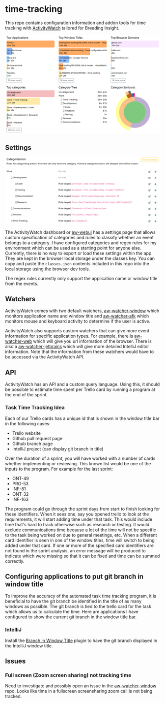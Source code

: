 # time-tracking
This repo contains configuration information and addon tools for time tracking with [ActivityWatch](https://activitywatch.net/) tailored for Breeding Insight.

![Summary](images/summary.jpg?raw=true)

## Settings

![Settings](images/categorization.jpg?raw=true)

The ActivityWatch dashboard or [aw-webui](https://github.com/ActivityWatch/aw-webui) has a settings page that allows custom specification of categories and rules to classify whether an event belongs to a category. I have configured categories and regex rules for my environment which can be used as a starting point for anyone else. Currently, there is no way to export or load these settings within the app. They are kept in the browser local storage under the classes key. You can copy and paste the `classes.json` contents included in this repo into the local storage using the browser dev tools.

The regex rules currently only support the application name or window title from the events. 

## Watchers

ActivityWatch comes with two default watchers, [aw-watcher-window](https://github.com/ActivityWatch/aw-watcher-window) which monitors application name and window title and [aw-watcher-afk](https://github.com/ActivityWatch/aw-watcher-afk) which monitors mouse and keyboard activity to determine if the user is active.

ActivityWatch also supports custom watchers that can give more event information for specific application types. For example, there is [aw-watcher-web](https://github.com/ActivityWatch/aw-watcher-web) which will give you url information of the browser. There is also a [aw-watcher-jetbrains](https://github.com/OlivierMary/aw-watcher-jetbrains) which will give more detailed IntelliJ editor information. Note that the information from these watchers would have to be accessed via the ActivityWatch API.

## API

ActivityWatch has an API and a custom query language. Using this, it should be possible to estimate time spent per Trello card by running a program at the end of the sprint.

### Task Time Tracking Idea

Each of our Trello cards has a unique id that is shown in the window title bar in the following cases:

- Trello website
- Github pull request page
- Github branch page
- IntelliJ project (can display git branch in title)

Over the duration of a sprint, you will have worked with a number of cards whether implementing or reviewing. This known list would be one of the inputs to the program. For example for the last sprint:

- ONT-49
- PRO-53
- INF-81
- ONT-32
- INF-163

The program could go through the sprint days from start to finish looking for these identifiers. When it sees one, say you opened trello to look at the requirements, it will start adding time under that task. This would include time that's hard to track otherwise such as research or testing. It would exclude communications time because a lot of the time will not be specific to the task being worked on due to general meetings, etc. When a different card identifier is seen in one of the window titles, time will switch to being added under that card. If one or more of the specified card identifiers are not found in the sprint analysis, an error message will be produced to indicate which were missing so that it can be fixed and time can be summed correctly.

## Configuring applications to put git branch in window title

To improve the accuracy of the automated task time tracking program, it is beneficial to have the git branch be identified in the title of as many windows as possible. The git branch is tied to the trello card for the task which allows us to calculate the time. Here are applications I have configured to show the current git branch in the window title bar.

### IntelliJ

Install the [Branch in Window Title](https://plugins.jetbrains.com/plugin/9675-branch-in-window-title) plugin to have the git branch displayed in the IntelliJ window title.

## Issues

### Full screen (Zoom screen sharing) not tracking time
Need to investigate and possibly open an issue in the [aw-watcher-window](https://github.com/ActivityWatch/aw-watcher-window) repo. Looks like time in a fullscreen screensharing zoom call is not being tracked.
